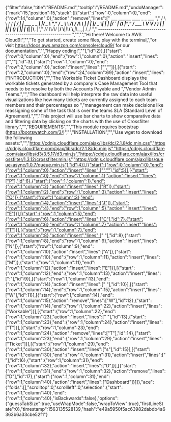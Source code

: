 {"filter":false,"title":"README.md","tooltip":"/README.md","undoManager":{"mark":15,"position":15,"stack":[[{"start":{"row":0,"column":0},"end":{"row":14,"column":0},"action":"remove","lines":["         ___        ______     ____ _                 _  ___  ","        / \\ \\      / / ___|   / ___| | ___  _   _  __| |/ _ \\ ","       / _ \\ \\ /\\ / /\\___ \\  | |   | |/ _ \\| | | |/ _` | (_) |","      / ___ \\ V  V /  ___) | | |___| | (_) | |_| | (_| |\\__, |","     /_/   \\_\\_/\\_/  |____/   \\____|_|\\___/ \\__,_|\\__,_|  /_/ "," ----------------------------------------------------------------- ","","","Hi there! Welcome to AWS Cloud9!","","To get started, create some files, play with the terminal,","or visit https://docs.aws.amazon.com/console/cloud9/ for our documentation.","","Happy coding!",""],"id":2}],[{"start":{"row":0,"column":0},"end":{"row":1,"column":0},"action":"insert","lines":["",""],"id":3},{"start":{"row":1,"column":0},"end":{"row":2,"column":0},"action":"insert","lines":["",""]}],[{"start":{"row":2,"column":0},"end":{"row":24,"column":69},"action":"insert","lines":["INTRODUCTION","","The Workable Ticket Dashboard displays the workable tickets generated by a company's Case Management Tool that needs to be resolve by both the Accounts Payable and ","Vendor Admin Teams.","","The dashboard will help interprete the raw data into useful visualizations like how many tickets are currently assigned to each team members and their percentages so ","management can make decisions like reassigning some of the task that is over the teams SLA (Standard Level of Agreement).","","This project will use bar charts to show comparative data and filtering data by clicking on the charts with the use of Crossfilter library.","","REQUIREMENTS","","This module requires bootstrap (https://bootswatch.com/3/)","","INSTALLATION","","Use wget to download the following assets:","","https://cdnjs.cloudflare.com/ajax/libs/dc/2.1.8/dc.min.css","https://cdnjs.cloudflare.com/ajax/libs/dc/2.1.8/dc.min.js","https://cdnjs.cloudflare.com/ajax/libs/d3/3.5.17/d3.min.js","https://cdnjs.cloudflare.com/ajax/libs/crossfilter/1.3.12/crossfilter.min.js","https://cdnjs.cloudflare.com/ajax/libs/queue-async/1.0.7/queue.min.js"],"id":4}],[{"start":{"row":0,"column":0},"end":{"row":1,"column":0},"action":"insert","lines":["",""],"id":5}],[{"start":{"row":1,"column":0},"end":{"row":1,"column":1},"action":"insert","lines":["P"],"id":6},{"start":{"row":1,"column":1},"end":{"row":1,"column":2},"action":"insert","lines":["R"]},{"start":{"row":1,"column":2},"end":{"row":1,"column":3},"action":"insert","lines":["O"]},{"start":{"row":1,"column":3},"end":{"row":1,"column":4},"action":"insert","lines":["J"]},{"start":{"row":1,"column":4},"end":{"row":1,"column":5},"action":"insert","lines":["E"]}],[{"start":{"row":1,"column":5},"end":{"row":1,"column":6},"action":"insert","lines":["C"],"id":7},{"start":{"row":1,"column":6},"end":{"row":1,"column":7},"action":"insert","lines":["T"]}],[{"start":{"row":1,"column":7},"end":{"row":1,"column":8},"action":"insert","lines":[" "],"id":8},{"start":{"row":1,"column":8},"end":{"row":1,"column":9},"action":"insert","lines":["N"]},{"start":{"row":1,"column":9},"end":{"row":1,"column":10},"action":"insert","lines":["A"]},{"start":{"row":1,"column":10},"end":{"row":1,"column":11},"action":"insert","lines":["M"]},{"start":{"row":1,"column":11},"end":{"row":1,"column":12},"action":"insert","lines":["E"]}],[{"start":{"row":1,"column":12},"end":{"row":1,"column":13},"action":"insert","lines":[":"],"id":9}],[{"start":{"row":1,"column":13},"end":{"row":1,"column":14},"action":"insert","lines":[" "],"id":10}],[{"start":{"row":1,"column":14},"end":{"row":1,"column":15},"action":"insert","lines":["W"],"id":11}],[{"start":{"row":1,"column":14},"end":{"row":1,"column":15},"action":"remove","lines":["W"],"id":12},{"start":{"row":1,"column":14},"end":{"row":1,"column":22},"action":"insert","lines":["Workable"]}],[{"start":{"row":1,"column":22},"end":{"row":1,"column":23},"action":"insert","lines":[" "],"id":13},{"start":{"row":1,"column":23},"end":{"row":1,"column":24},"action":"insert","lines":["T"]}],[{"start":{"row":1,"column":23},"end":{"row":1,"column":24},"action":"remove","lines":["T"],"id":14},{"start":{"row":1,"column":23},"end":{"row":1,"column":29},"action":"insert","lines":["Ticket"]}],[{"start":{"row":1,"column":29},"end":{"row":1,"column":30},"action":"insert","lines":["s"],"id":15}],[{"start":{"row":1,"column":30},"end":{"row":1,"column":31},"action":"insert","lines":[" "],"id":16},{"start":{"row":1,"column":31},"end":{"row":1,"column":32},"action":"insert","lines":["D"]}],[{"start":{"row":1,"column":31},"end":{"row":1,"column":32},"action":"remove","lines":["D"],"id":17},{"start":{"row":1,"column":31},"end":{"row":1,"column":40},"action":"insert","lines":["Dashboard"]}]]},"ace":{"folds":[],"scrolltop":0,"scrollleft":0,"selection":{"start":{"row":1,"column":40},"end":{"row":1,"column":40},"isBackwards":false},"options":{"guessTabSize":true,"useWrapMode":false,"wrapToView":true},"firstLineState":0},"timestamp":1563135528139,"hash":"e49a5950f5ac63982dabdb4a6363b6a33cbe52f1"}